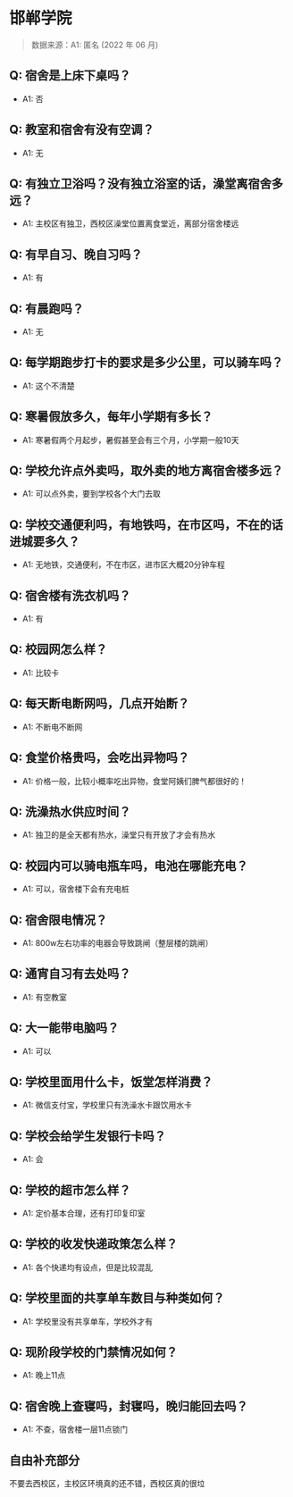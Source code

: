 # 邯郸学院

> 数据来源：A1: 匿名 (2022 年 06 月)

## Q: 宿舍是上床下桌吗？

- A1: 否

## Q: 教室和宿舍有没有空调？

- A1: 无

## Q: 有独立卫浴吗？没有独立浴室的话，澡堂离宿舍多远？

- A1: 主校区有独卫，西校区澡堂位置离食堂近，离部分宿舍楼远

## Q: 有早自习、晚自习吗？

- A1: 有

## Q: 有晨跑吗？

- A1: 无

## Q: 每学期跑步打卡的要求是多少公里，可以骑车吗？

- A1: 这个不清楚

## Q: 寒暑假放多久，每年小学期有多长？

- A1: 寒暑假两个月起步，暑假甚至会有三个月，小学期一般10天

## Q: 学校允许点外卖吗，取外卖的地方离宿舍楼多远？

- A1: 可以点外卖，要到学校各个大门去取

## Q: 学校交通便利吗，有地铁吗，在市区吗，不在的话进城要多久？

- A1: 无地铁，交通便利，不在市区，进市区大概20分钟车程

## Q: 宿舍楼有洗衣机吗？

- A1: 有

## Q: 校园网怎么样？

- A1: 比较卡

## Q: 每天断电断网吗，几点开始断？

- A1: 不断电不断网

## Q: 食堂价格贵吗，会吃出异物吗？

- A1: 价格一般，比较小概率吃出异物，食堂阿姨们脾气都很好的！

## Q: 洗澡热水供应时间？

- A1: 独卫的是全天都有热水，澡堂只有开放了才会有热水

## Q: 校园内可以骑电瓶车吗，电池在哪能充电？

- A1: 可以，宿舍楼下会有充电桩

## Q: 宿舍限电情况？

- A1: 800w左右功率的电器会导致跳闸（整层楼的跳闸）

## Q: 通宵自习有去处吗？

- A1: 有空教室

## Q: 大一能带电脑吗？

- A1: 可以

## Q: 学校里面用什么卡，饭堂怎样消费？

- A1: 微信支付宝，学校里只有洗澡水卡跟饮用水卡

## Q: 学校会给学生发银行卡吗？

- A1: 会

## Q: 学校的超市怎么样？

- A1: 定价基本合理，还有打印复印室

## Q: 学校的收发快递政策怎么样？

- A1: 各个快递均有设点，但是比较混乱

## Q: 学校里面的共享单车数目与种类如何？

- A1: 学校里没有共享单车，学校外才有

## Q: 现阶段学校的门禁情况如何？

- A1: 晚上11点

## Q: 宿舍晚上查寝吗，封寝吗，晚归能回去吗？

- A1: 不查，宿舍楼一层11点锁门

## 自由补充部分

不要去西校区，主校区环境真的还不错，西校区真的很垃